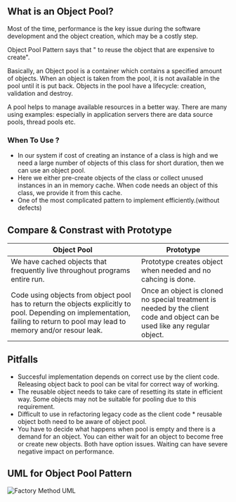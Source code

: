 ## What is an Object Pool? 

Most of the time, performance is the key issue during the software development and the object creation, which may be a costly step.

Object Pool Pattern says that " to reuse the object that are expensive to create".

Basically, an Object pool is a container which contains a specified amount of objects. When an object is taken from the pool, it is not available in the pool until it is put back. Objects in the pool have a lifecycle: creation, validation and destroy.

A pool helps to manage available resources in a better way. There are many using examples: especially in application servers there are data source pools, thread pools etc.

### When To Use ?
   * In our system if cost of creating an instance of a class is high and we need a large number of objects of this class for short duration, then we can use an object pool.
   * Here we either pre-create objects of the class or collect unused instances in an in memory cache. When code needs an object of this class, we provide it from this cache.
   * One of the most complicated pattern to implement efficiently.(without defects)

## Compare & Constrast with Prototype

Object Pool  | Prototype
------------- | -------------
We have cached objects that frequently live throughout programs entire run.  | Prototype creates object when needed and no cahcing is done.
Code using objects from object pool has to return the objects explicitly to pool. Depending on implementation, failing to return to pool may lead to memory and/or resour leak.  | Once an object is cloned no special treatment is needed by the client code and object can be used like any regular object.

## Pitfalls
* Succesful implementation depends on correct use by the client code. Releasing object back to pool can be vital for correct way of working.
* The reusable object needs to take care of resetting its state in efficient way. Some objects may not be suitable for pooling due to this requirement.
* Difficult to use in refactoring legacy code as the client code * reusable object both need to be aware of object pool.
* You have to decide what happens when pool is empty and there is a demand for an object. You can either wait for an object to become free or create new objects. Both have option issues. Waiting can have severe negative impact on performance.

## UML for Object Pool Pattern

![Factory Method UML](https://github.com/ugurcancetin/Design-Patterns-Java8/blob/master/Creational%20DPs/Object-Pool-DP/Object-Pool.PNG)
